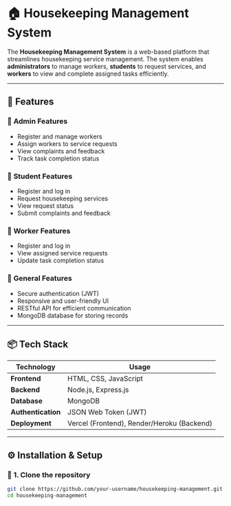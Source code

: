 # 🏠 Housekeeping Management System

The **Housekeeping Management System** is a web-based platform that streamlines housekeeping service management. The system enables **administrators** to manage workers, **students** to request services, and **workers** to view and complete assigned tasks efficiently.

---

## 🚀 Features

### 🔹 **Admin Features**
- Register and manage workers  
- Assign workers to service requests  
- View complaints and feedback  
- Track task completion status  

### 🔹 **Student Features**
- Register and log in  
- Request housekeeping services  
- View request status  
- Submit complaints and feedback  

### 🔹 **Worker Features**
- Register and log in  
- View assigned service requests  
- Update task completion status  

### 🔹 **General Features**
- Secure authentication (JWT)  
- Responsive and user-friendly UI  
- RESTful API for efficient communication  
- MongoDB database for storing records  

---

## 📦 Tech Stack

| **Technology**  | **Usage** |
|-----------------|-----------|
| **Frontend**    | HTML, CSS, JavaScript |
| **Backend**     | Node.js, Express.js |
| **Database**    | MongoDB |
| **Authentication** | JSON Web Token (JWT) |
| **Deployment**  | Vercel (Frontend), Render/Heroku (Backend) |

---

## ⚙️ **Installation & Setup**

### 📌 **1. Clone the repository**
```sh
git clone https://github.com/your-username/housekeeping-management.git
cd housekeeping-management
